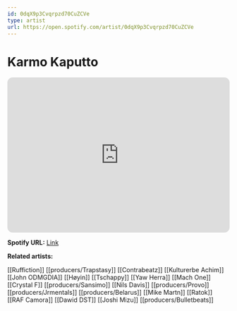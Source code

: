 ```yaml
---
id: 0dqX9p3Cvqrpzd70CuZCVe
type: artist
url: https://open.spotify.com/artist/0dqX9p3Cvqrpzd70CuZCVe
---
```

# Karmo Kaputto

<iframe style="border-radius:12px" src="https://open.spotify.com/embed/artist/0dqX9p3Cvqrpzd70CuZCVe" width="100%" height="352" frameBorder="0" allowfullscreen="" allow="autoplay; clipboard-write; encrypted-media; fullscreen; picture-in-picture" loading="lazy"></iframe>

**Spotify URL:** [Link](https://open.spotify.com/artist/0dqX9p3Cvqrpzd70CuZCVe)

**Related artists:**

[[Ruffiction]]
[[producers/Trapstasy]]
[[Contrabeatz]]
[[Kulturerbe Achim]]
[[John ODMGDIA]]
[[Høyin]]
[[Tschappy]]
[[Yaw Herra]]
[[Mach One]]
[[Crystal F]]
[[producers/Sansimo]]
[[Nils Davis]]
[[producers/Provo]]
[[producers/Jrmentals]]
[[producers/Belarus]]
[[Mike Martn]]
[[Ratok]]
[[RAF Camora]]
[[Dawid DST]]
[[Joshi Mizu]]
[[producers/Bulletbeats]]
